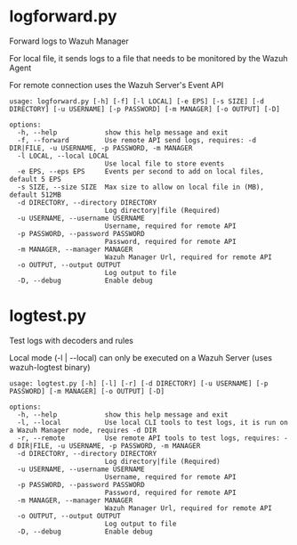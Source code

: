 # logforward.py
Forward logs to Wazuh Manager

For local file, it sends logs to a file that needs to be monitored by the Wazuh Agent

For remote connection uses the Wazuh Server's Event API

```
usage: logforward.py [-h] [-f] [-l LOCAL] [-e EPS] [-s SIZE] [-d DIRECTORY] [-u USERNAME] [-p PASSWORD] [-m MANAGER] [-o OUTPUT] [-D]

options:
  -h, --help            show this help message and exit
  -f, --forward         Use remote API send logs, requires: -d DIR|FILE, -u USERNAME, -p PASSWORD, -m MANAGER
  -l LOCAL, --local LOCAL
                        Use local file to store events
  -e EPS, --eps EPS     Events per second to add on local files, default 5 EPS
  -s SIZE, --size SIZE  Max size to allow on local file in (MB), default 512MB
  -d DIRECTORY, --directory DIRECTORY
                        Log directory|file (Required)
  -u USERNAME, --username USERNAME
                        Username, required for remote API
  -p PASSWORD, --password PASSWORD
                        Password, required for remote API
  -m MANAGER, --manager MANAGER
                        Wazuh Manager Url, required for remote API
  -o OUTPUT, --output OUTPUT
                        Log output to file
  -D, --debug           Enable debug
```

# logtest.py
Test logs with decoders and rules

Local mode (-l | --local) can only be executed on a Wazuh Server (uses wazuh-logtest binary)

```
usage: logtest.py [-h] [-l] [-r] [-d DIRECTORY] [-u USERNAME] [-p PASSWORD] [-m MANAGER] [-o OUTPUT] [-D]

options:
  -h, --help            show this help message and exit
  -l, --local           Use local CLI tools to test logs, it is run on a Wazuh Manager node, requires -d DIR
  -r, --remote          Use remote API tools to test logs, requires: -d DIR|FILE, -u USERNAME, -p PASSWORD, -m MANAGER
  -d DIRECTORY, --directory DIRECTORY
                        Log directory|file (Required)
  -u USERNAME, --username USERNAME
                        Username, required for remote API
  -p PASSWORD, --password PASSWORD
                        Password, required for remote API
  -m MANAGER, --manager MANAGER
                        Wazuh Manager Url, required for remote API
  -o OUTPUT, --output OUTPUT
                        Log output to file
  -D, --debug           Enable debug
```

